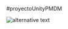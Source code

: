#proyectoUnityPMDM

![alternative text](http://d2ujflorbtfzji.cloudfront.net/key-image/24fa3de9-0ac7-41f7-a4c4-4c7b0871440f.jpg)
